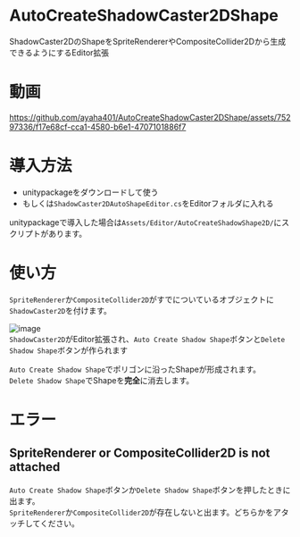 # AutoCreateShadowCaster2DShape
ShadowCaster2DのShapeをSpriteRendererやCompositeCollider2Dから生成できるようにするEditor拡張

# 動画
https://github.com/ayaha401/AutoCreateShadowCaster2DShape/assets/75297336/f17e68cf-cca1-4580-b6e1-4707101886f7

# 導入方法
* unitypackageをダウンロードして使う
* もしくは`ShadowCaster2DAutoShapeEditor.cs`をEditorフォルダに入れる

unitypackageで導入した場合は`Assets/Editor/AutoCreateShadowShape2D/`にスクリプトがあります。

# 使い方
`SpriteRenderer`か`CompositeCollider2D`がすでについているオブジェクトに`ShadowCaster2D`を付けます。

![image](https://github.com/ayaha401/AutoCreateShadowCaster2DShape/assets/75297336/ba6d3eae-3f91-41f3-9f71-52a2b21908ae)<br>
`ShadowCaster2D`がEditor拡張され、`Auto Create Shadow Shape`ボタンと`Delete Shadow Shape`ボタンが作られます

`Auto Create Shadow Shape`でポリゴンに沿ったShapeが形成されます。<br>
`Delete Shadow Shape`でShapeを**完全**に消去します。

# エラー
## SpriteRenderer or CompositeCollider2D is not attached
`Auto Create Shadow Shape`ボタンか`Delete Shadow Shape`ボタンを押したときに出ます。<br>
`SpriteRenderer`か`CompositeCollider2D`が存在しないと出ます。どちらかをアタッチしてください。




